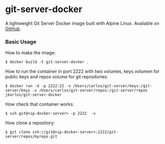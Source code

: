 # git-server-docker
A lightweight Git Server Docker image built with Alpine Linux. Available on [GitHub](https://github.com/jkarlosb/git-server-docker).

### Basic Usage

How to make the image:

	$ docker build -t git-server-docker .

How to run the container in port 2222 with two volumes, keys volumen for public keys and repos volume for git repositories:

	$ docker run -d -p 2222:22 -v /Users/carlos/git-server/keys:/git-server/keys -v /Users/carlos/git-server/repos:/git-server/repos jkarlos/git-server-docker

How check that container works:

	$ ssh git@<ip-docker-server> -p 2222  -v

How clone a repository:

	$ git clone ssh://git@<ip-docker-server>:2222/git-server/repos/myrepo.git
